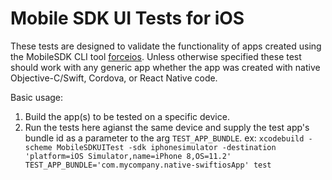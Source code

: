 #  Mobile SDK UI Tests for iOS

These tests are designed to validate the functionality of apps created using the MobileSDK CLI tool [forceios](https://www.npmjs.com/package/forceios).  Unless otherwise specified these test should work with any generic app whether the app was created with native Objective-C/Swift, Cordova, or React Native code.

Basic usage:
1.  Build the app(s) to be tested on a specific device.
2.  Run the tests here agianst the same device and supply the test app's bundle id as a parameter to the arg `TEST_APP_BUNDLE`.
ex:  `xcodebuild -scheme MobileSDKUITest -sdk iphonesimulator -destination 'platform=iOS Simulator,name=iPhone 8,OS=11.2' TEST_APP_BUNDLE='com.mycompany.native-swiftiosApp' test`
